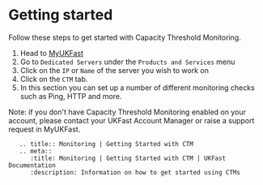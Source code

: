 # Getting started

Follow these steps to get started with Capacity Threshold Monitoring.

1. Head to [MyUKFast](https://portal.ans.co.uk)
2. Go to `Dedicated Servers` under the `Products and Services` menu
3. Click on the `IP` or `Name` of the server you wish to work on
4. Click on the `CTM` tab.
5. In this section you can set up a number of different monitoring checks such as Ping, HTTP and more.

Note: if you don't have Capacity Threshold Monitoring enabled on your account, please contact your UKFast Account Manager or raise a support request in MyUKFast.

```eval_rst
   .. title:: Monitoring | Getting Started with CTM
   .. meta::
      :title: Monitoring | Getting Started with CTM | UKFast Documentation
      :description: Information on how to get started using CTMs
```
